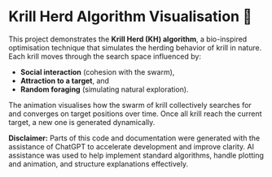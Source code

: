 # Krill Herd Algorithm Visualisation 🦐

This project demonstrates the **Krill Herd (KH) algorithm**, a bio-inspired optimisation technique that simulates the herding behavior of krill in nature. Each krill moves through the search space influenced by:

- **Social interaction** (cohesion with the swarm),
- **Attraction to a target**, and
- **Random foraging** (simulating natural exploration).

The animation visualises how the swarm of krill collectively searches for and converges on target positions over time. Once all krill reach the current target, a new one is generated dynamically.

**Disclaimer:** Parts of this code and documentation were generated with the assistance of ChatGPT to accelerate development and improve clarity. AI assistance was used to help implement standard algorithms, handle plotting and animation, and structure explanations effectively.
